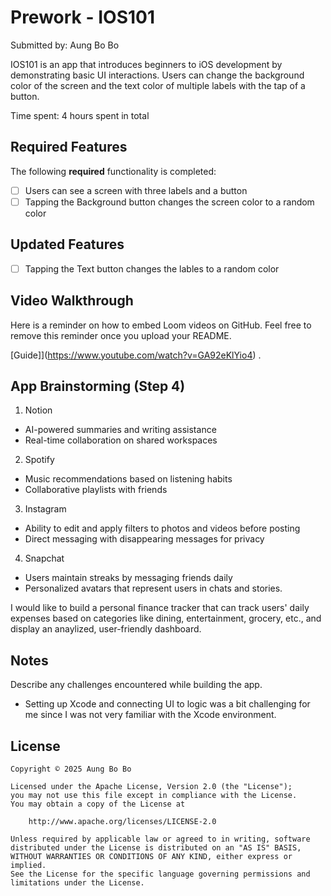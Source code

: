 # Prework - IOS101

Submitted by: Aung Bo Bo

IOS101 is an app that introduces beginners to iOS development by demonstrating basic UI interactions. Users can change the background color of the screen and the text color of multiple labels with the tap of a button.

Time spent: 4 hours spent in total

## Required Features

The following **required** functionality is completed:

- [ ] Users can see a screen with three labels and a button
- [ ] Tapping the Background button changes the screen color to a random color

## Updated Features

- [ ] Tapping the Text button changes the lables to a random color

 
## Video Walkthrough

Here is a reminder on how to embed Loom videos on GitHub. Feel free to remove this reminder once you upload your README. 

[Guide]](https://www.youtube.com/watch?v=GA92eKlYio4) .


## App Brainstorming (Step 4)

1) Notion
- AI-powered summaries and writing assistance
- Real-time collaboration on shared workspaces

2) Spotify
- Music recommendations based on listening habits
- Collaborative playlists with friends

3) Instagram
- Ability to edit and apply filters to photos and videos before posting
- Direct messaging with disappearing messages for privacy

4) Snapchat
- Users maintain streaks by messaging friends daily
- Personalized avatars that represent users in chats and stories.

I would like to build a personal finance tracker that can track users' daily expenses based on categories like dining, entertainment, grocery, etc., and display an anaylized, user-friendly dashboard.


## Notes

Describe any challenges encountered while building the app.
- Setting up Xcode and connecting UI to logic was a bit challenging for me since I was not very familiar with the Xcode environment. 


## License

    Copyright © 2025 Aung Bo Bo

    Licensed under the Apache License, Version 2.0 (the "License");
    you may not use this file except in compliance with the License.
    You may obtain a copy of the License at

        http://www.apache.org/licenses/LICENSE-2.0

    Unless required by applicable law or agreed to in writing, software
    distributed under the License is distributed on an "AS IS" BASIS,
    WITHOUT WARRANTIES OR CONDITIONS OF ANY KIND, either express or implied.
    See the License for the specific language governing permissions and
    limitations under the License.
